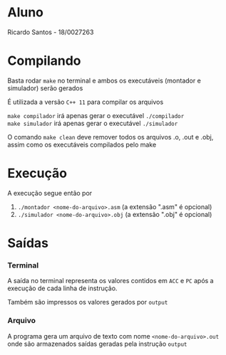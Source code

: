# Aluno
Ricardo Santos - 18/0027263

# Compilando
Basta rodar `make` no terminal e ambos os executáveis (montador e simulador)
serão gerados

É utilizada a versão `C++ 11` para compilar os arquivos

`make compilador` irá apenas gerar o executável `./compilador`\
`make simulador` irá apenas gerar o executável `./simulador`

O comando `make clean` deve remover todos os arquivos .o, .out e .obj,
assim como os executáveis compilados pelo make

# Execução
A execução segue então por
1. `./montador <nome-do-arquivo>.asm`    (a extensão ".asm" é opcional)
2. `./simulador <nome-do-arquivo>.obj`   (a extensão ".obj" é opcional)

# Saídas
### Terminal
A saída no terminal representa os valores contidos em `ACC` e `PC` após a
execução de cada linha de instrução.

Também são impressos os valores
gerados por `output`
### Arquivo
A programa gera um arquivo de texto com nome `<nome-do-arquivo>.out` onde
são armazenados saídas geradas pela instrução `output`
